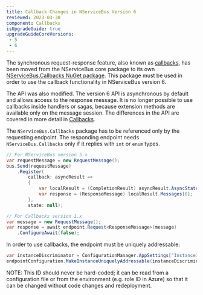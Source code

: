 ```yaml
---
title: Callback Changes in NServiceBus Version 6
reviewed: 2023-03-30
component: Callbacks
isUpgradeGuide: true
upgradeGuideCoreVersions:
 - 5
 - 6
---
```


The synchronous request-response feature, also known as [callbacks](/nservicebus/messaging/callbacks.md), has been moved from the NServiceBus core package to its own [NServiceBus.Callbacks NuGet package](https://www.nuget.org/packages/NServiceBus.Callbacks/). This package must be used in order to use the callback functionality in NServiceBus version 6.

The API was also modified. The version 6 API is asynchronous by default and allows access to the response message. It is no longer possible to use callbacks inside handlers or sagas, because extension methods are available only on the message session. The differences in the API are covered in more detail in [Callbacks](/nservicebus/messaging/callbacks.md).

The `NServiceBus.Callbacks` package has to be referenced only by the requesting endpoint. The responding endpoint needs `NServiceBus.Callbacks` only if it replies  with `int` or `enum` types.

```csharp
// For NServiceBus version 5.x
var requestMessage = new RequestMessage();
bus.Send(requestMessage)
    .Register(
        callback: asyncResult =>
        {
            var localResult = (CompletionResult) asyncResult.AsyncState;
            var response = (ResponseMessage) localResult.Messages[0];
        },
        state: null);

// For Callbacks version 1.x
var message = new RequestMessage();
var response = await endpoint.Request<ResponseMessage>(message)
    .ConfigureAwait(false);
```

In order to use callbacks, the endpoint must be uniquely addressable:

```csharp
var instanceDiscriminator = ConfigurationManager.AppSettings["InstanceId"];
endpointConfiguration.MakeInstanceUniquelyAddressable(instanceDiscriminator);
```

NOTE: This ID should never be hard-coded; it can be read from a configuration file or from the environment (e.g. role ID in Azure) so that it can be changed without code changes and redeployment.

